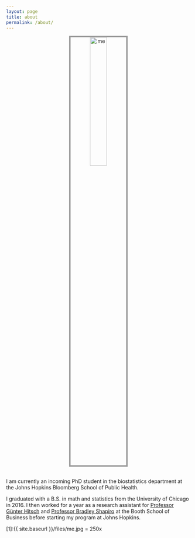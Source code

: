 ```yaml
---
layout: page
title: about
permalink: /about/
---
```


<center><img src="{{ site.baseurl }}/files/me.jpg" alt="me" style="width: 30%; border: #999 4px solid"/></center>

<br>

I am currently an incoming PhD student in the biostatistics department at the Johns Hopkins Bloomberg School of Public Health. 

I graduated with a B.S. in math and statistics from the University of Chicago in 2016. I then worked for a year as a research assistant for [Professor G&uuml;nter Hitsch](https://www.chicagobooth.edu/faculty/directory/h/gunter-j-hitsch) and [Professor Bradley Shapiro](https://www.chicagobooth.edu/faculty/directory/s/bradley-shapiro) at the Booth School of Business before starting my program at Johns Hopkins. 

[1]:{{ site.baseurl }}/files/me.jpg = 250x 
